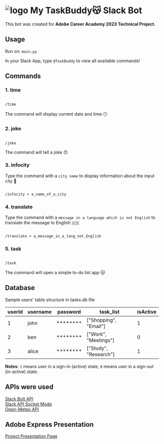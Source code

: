 # ![logo](https://upload.wikimedia.org/wikipedia/commons/d/d5/Slack_icon_2019.svg) My TaskBuddy😽 Slack Bot  

  

  

This bot was created for **Adobe Career Academy 2023 Technical Project.**

  

  

## Usage

  Run on: `main.py`

In your Slack App, type `@TaskBuddy` to view all available commands!

  

  

## Commands

  

  

### 1. time

  

```bash

/time

```

  

The command will display current date and time 🕓

  

  

### 2. joke

  

```bash

/joke

```

  

The command will tell a joke 🙃

  

  

### 3. infocity

  
  
  

Type the command with a `city name` to display information about the input city 🌆

```bash

/infocity + a_name_of_a_city

```

  

### 4. translate

  
  

Type the command with a `message in a language which is not English` to translate the message to English 🇺🇸

```bash

/translate + a_message_in_a_lang_not_English

```

  

### 5. task

  

```bash

/task

```

  

The command will open a simple to-do list app 😽

  

## Database 

Sample users' table structure in tasks.db file

| userId | username  | password  | task_list       | isActive |
|--------|-----------|-----------|-----------------|----------|
| 1      | john  | ********  | ["Shopping", "Email"]|   1    |
| 2      | ben| ********  | ["Work", "Meetings"]  |   0     |
| 3      | alice  | ********  | ["Study", "Research"] |   1    |

__Notes__: `1` means user in a sign-in (active) state, `0` means user in a sign-out (in-active) state.

## APIs were used

[Slack Bolt API](https://api.slack.com/tools/bolt)<br>
[Slack API Socket Mode](https://api.slack.com/apis/connections/socket) <br>
[Open-Meteo API](https://open-meteo.com/)

## Adobe Express Presentation
[Project Presentation Page](https://express.adobe.com/page/itDRYn7Zxz5lZ/)